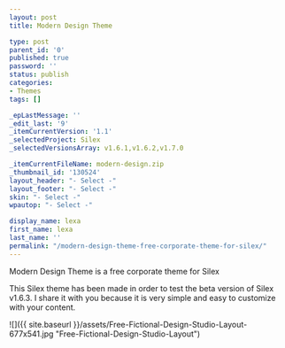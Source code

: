 ```yaml
---
layout: post
title: Modern Design Theme

type: post
parent_id: '0'
published: true
password: ''
status: publish
categories:
- Themes
tags: []

_epLastMessage: ''
_edit_last: '9'
_itemCurrentVersion: '1.1'
_selectedProject: Silex
_selectedVersionsArray: v1.6.1,v1.6.2,v1.7.0

_itemCurrentFileName: modern-design.zip
_thumbnail_id: '130524'
layout_header: "- Select -"
layout_footer: "- Select -"
skin: "- Select -"
wpautop: "- Select -"

display_name: lexa
first_name: lexa
last_name: ''
permalink: "/modern-design-theme-free-corporate-theme-for-silex/"
---
```


Modern Design Theme is a free corporate theme for Silex

This Silex theme has been made in order to test the beta version of Silex v1.6.3. I share it with you because it is very simple and easy to customize with your content.

![]({{ site.baseurl }}/assets/Free-Fictional-Design-Studio-Layout-677x541.jpg "Free-Fictional-Design-Studio-Layout")




